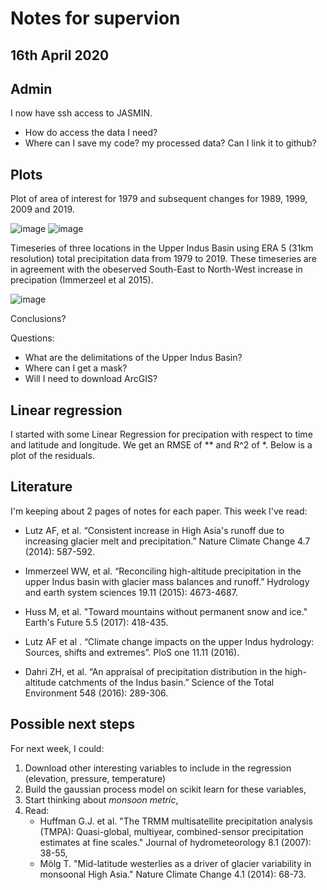 # Notes for supervion

## 16th April 2020

## Admin

I now have ssh access to JASMIN.

* How do access the data I need?
* Where can I save my code? my processed data? Can I link it to github?

## Plots

Plot of area of interest for 1979 and subsequent changes for 1989, 1999, 2009 and 2019.

![image](https://dl.dropboxusercontent.com/s/pmpgnvzauz1b9oi/Screenshot%202020-04-14%20at%2011.42.16.png?dl=0)
![image](https://dl.dropboxusercontent.com/s/vuxebh0liql4uvg/Screenshot%202020-04-13%20at%2018.46.37.png?dl=0)

Timeseries of three locations in the Upper Indus Basin using ERA 5 (31km resolution) total precipitation data from 1979 to 2019. These timeseries are in agreement with the obeserved South-East to North-West increase in precipation (Immerzeel et al 2015).

![image](https://dl.dropboxusercontent.com/s/gi0uh2y0lsjw9l1/Screenshot%202020-04-11%20at%2016.21.24.png?dl=0)

Conclusions?

Questions:

* What are the delimitations of the Upper Indus Basin?
* Where can I get a mask?
* Will I need to download ArcGIS?

## Linear regression

I started with some Linear Regression for precipation with respect to time and latitude and longitude. We get an RMSE of ** and R^2 of *. Below is a plot of the residuals.

## Literature

I'm keeping about 2 pages of notes for each paper. This week I've read:

* Lutz AF, et al. “Consistent increase in High Asia's runoff due to increasing glacier melt and precipitation.” Nature Climate Change 4.7 (2014): 587-592.

* Immerzeel WW, et al. “Reconciling high-altitude precipitation in the upper Indus basin with glacier mass balances and runoff.” Hydrology and earth system sciences 19.11 (2015): 4673-4687.

* Huss M, et al. "Toward mountains without permanent snow and ice." Earth's Future 5.5 (2017): 418-435.

* Lutz AF et al . “Climate change impacts on the upper Indus hydrology: Sources, shifts and extremes”. PloS one 11.11 (2016).

* Dahri ZH, et al. “An appraisal of precipitation distribution in the high-altitude catchments of the Indus basin.” Science of the Total Environment 548 (2016): 289-306.

## Possible next steps

For next week, I could:

1. Download other interesting variables to include in the regression (elevation, pressure, temperature)
2. Build the gaussian process model on scikit learn for these variables,
3. Start thinking about _monsoon metric_,
4. Read:
    * Huffman G.J. et al. "The TRMM multisatellite precipitation analysis (TMPA): Quasi-global, multiyear, combined-sensor precipitation estimates at fine scales." Journal of hydrometeorology 8.1 (2007): 38-55,
    * Mölg T. "Mid-latitude westerlies as a driver of glacier variability in monsoonal High Asia." Nature Climate Change 4.1 (2014): 68-73.
